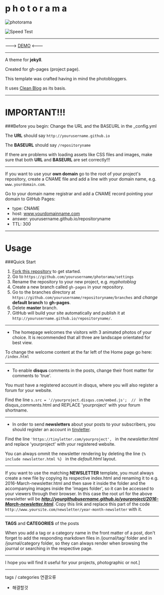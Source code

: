 p h o t o r a m a 
====================

![photorama](https://raw.githubusercontent.com/sunbliss/photorama/gh-pages/photorama_thumb.gif)


![Speed Test](https://raw.githubusercontent.com/sunbliss/photorama/gh-pages/Website%20Speed%20Test.png)

----------

---> [DEMO](http://sunbliss.github.io/photorama/ "DEMO")  <---

----------

A theme for **jekyll**. 

Created for gh-pages (project page).

This template was crafted having in mind the photobloggers.

It uses [Clean Blog](https://github.com/BlackrockDigital/startbootstrap-clean-blog-jekyll "Clean Blog") as its basis.

----------

 **IMPORTANT!!!**
================

###Before you begin: Change the URL and the BASEURL in the _config.yml

The **URL** should say `http://yourusername.github.io`

The **BASEURL** should say `/repositoryname`

If there are problems with loading assets like CSS files and images, make sure that both **URL** and **BASEURL** are set correctly!!! 

----------

If you want to use your **own domain** go to the root of your project's repository, create a CNAME file and add a line with your domain name, e.g. `www.yourdomain.com`.

Go to your domain name registrar and add a CNAME record pointing your domain to GitHub Pages:
- type: CNAME
- host: www.yourdomainname.com
- answer: yourusername.github.io/repositoryname
- TTL: 300

----------

Usage
============ 

###Quick Start

1. [Fork this repository](https://github.com/sunbliss/photorama/fork) to get started. 
2. Go to `https://github.com/yourusername/photorama/settings`
3. Rename the repository to your new project, e.g. *myphotoblog*
2. Create a new branch called `gh-pages` in your repository. 
3. Go to the branches directory at `https://github.com/yourusername/repositoryname/branches` and *change* **default branch** to **gh-pages**.
4. Delete **master** branch. 
3. GitHub will build your site automatically and publish it at `http://yourusername.github.io/repositoryname/`.  

----------

- The homepage welcomes the visitors with 3 animated photos of your choice. It is recommended that all three are landscape orientated for best view.

To change the welcome content at the far left of the Home page go here: `/index.html`

----------

- To enable **disqus** comments in the posts, change their front matter for comments to 'true'.

You must have a registered account in disqus, where you will also register a forum for your website.

Find the line `s.src = '//yourproject.disqus.com/embed.js';  // ` in the disqus_comments.html and REPLACE 'yourproject' with your forum shortname.

----------

- In order to send **newsletters** about your posts to your subscribers, you should register an account in [tinyletter](http://www.tinyletter.com " tinyletter").

Find the line `'https://tinyletter.com/yourproject', ` in the *newsletter.html* and replace 'yourproject' with your registered website.

You can always ommit the newsletter rendering by deleting the line `{% include newsletter.html %}
` in the *default.html* layout.

----------

If you want to use the matching **NEWSLETTER** template, you must always create a new file  by copying its respective index.html and renaming it to e.g. 2016-March-newsletter.html and then save it inside the folder and the accompanying images inside the 'images folder', so it can be accessed to your viewers through their browser. In this case the root url for the above newsletter will be ***http://yourgithubusername.github.io/yourproject/2016-March-newsletter.html***. Copy this link and replace this part of the code `http://www.yoursite.com/newsletter/year-month-newsletter` with it.

----------

**TAGS** and **CATEGORIES** of the posts 

When you add a tag or a category name in the front matter of a post, don't forget to add the responding markdown files in /journal/tag/ folder and in /journal/category folder, so they can always render when browsing the journal or searching in the respective page.

----------

I hope you will find it useful for your projects, photographic or not.]

----------

tags / categories 연결오류
- 해결할것